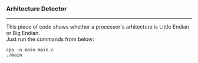 <h3>Arhitecture Detector</h3>
<hr>
<div>This piece of code shows whether a processor's arhitecture is Little Endian or Big Endian.<br>
Just run the commands from below: 
</div>
  <pre><code>cpp -o main main.c
./main</code></pre>
